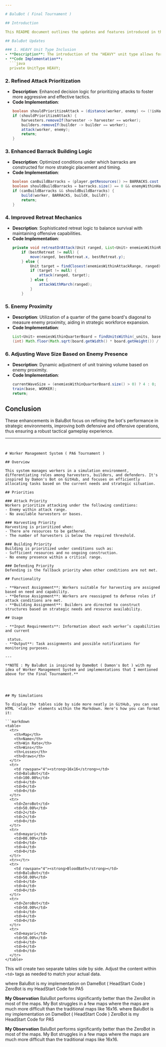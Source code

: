 ```yaml
---

# BaluBot ( Final Tournament ) 

## Introduction

This README document outlines the updates and features introduced in the latest version of BaluBot. This version emphasizes improvements in unit management, tactical decision-making, and strategic capabilities, enhancing gameplay in a competitive environment.

## BaluBot Updates

### 1. HEAVY Unit Type Inclusion
- **Description**: The introduction of the "HEAVY" unit type allows for more diverse tactical approaches.
- **Code Implementation**:
  ```java
  private UnitType HEAVY;
  ```

### 2. Refined Attack Prioritization
- **Description**: Enhanced decision logic for prioritizing attacks to foster more aggressive and effective tactics.
- **Code Implementation**:
  ```java
  boolean shouldPrioritizeAttack = (distance(worker, enemy) <= (!isHarvester ? (worker.getAttackRange() + 3) : worker.getAttackRange()) || (enemyBase == null && !isHarvester)) || base == null;
  if (shouldPrioritizeAttack) {
      harvesters.removeIf(harvester -> harvester == worker);
      builders.removeIf(builder -> builder == worker);
      attack(worker, enemy);
      return;
  }
  ```

### 3. Enhanced Barrack Building Logic
- **Description**: Optimized conditions under which barracks are constructed for more strategic placement and timing.
- **Code Implementation**:
  ```java
  boolean canBuildBarracks = (player.getResources() >= BARRACKS.cost + WORKER.cost && enemyBase != null && builders.size() == 0 && !isBarracksBuilding && harvesters.size() == harvestersNeeded && (!isHarvester || workers.size() >= 2)) || isBuilder;
  boolean shouldBuildBarracks = barracks.size() == 0 && enemyWithinHalfOfMap == null;
  if (canBuildBarracks && shouldBuildBarracks) {
      build(worker, BARRACKS, buildX, buildY);
      return;
  }
  ```

### 4. Improved Retreat Mechanics
- **Description**: Sophisticated retreat logic to balance survival with maintaining offensive capabilities.
- **Code Implementation**:
  ```java
  private void retreatOrAttack(Unit ranged, List<Unit> enemiesWithinReducedAttackRange, List<Unit> enemiesWithinAttackRange) {
      if (bestRetreat != null) {
          move(ranged, bestRetreat.x, bestRetreat.y);
      } else {
          Unit target = findClosest(enemiesWithinAttackRange, ranged);
          if (target != null) {
              attack(ranged, target);
          } else {
              attackWithMarch(ranged);
          }
      }
  ```

### 5. Enemy Proximity
- **Description**: Utilization of a quarter of the game board's diagonal to measure enemy proximity, aiding in strategic workforce expansion.
- **Code Implementation**:
  ```java
  List<Unit> enemiesWithinQuarterBoard = findUnitsWithin(_units, base,
  (int) Math.floor(Math.sqrt(board.getWidth() * board.getHeight()) / 4));
  ```

### 6. Adjusting Wave Size Based on Enemy Presence
- **Description**: Dynamic adjustment of unit training volume based on enemy proximity.
- **Code Implementation**:
  ```java
  currentWaveSize = (enemiesWithinQuarterBoard.size() > 0) ? 4 : 0;
  train(base, WORKER);
  return;
  ```

## Conclusion

These enhancements in BaluBot focus on refining the bot's performance in strategic environments, improving both defensive and offensive operations, thus ensuring a robust tactical gameplay experience.

---
```


# Worker Management System ( PA6 Tournament )

## Overview

This system manages workers in a simulation environment, differentiating roles among harvesters, builders, and defenders. It's inspired by Damon's Bot on GitHub, and focuses on efficiently allocating tasks based on the current needs and strategic situation.

## Priorities

### Attack Priority
Workers prioritize attacking under the following conditions:
- Enemy within attack range.
- No available harvesters or bases.

### Harvesting Priority
Harvesting is prioritized when:
- There are resources to be gathered.
- The number of harvesters is below the required threshold.

### Building Priority
Building is prioritized under conditions such as:
- Sufficient resources and no ongoing construction.
- No enemy presence within a critical range.

### Defending Priority
Defending is the fallback priority when other conditions are not met.

## Functionality

- **Harvest Assignment**: Workers suitable for harvesting are assigned based on need and capability.
- **Defense Assignment**: Workers are reassigned to defense roles if attack conditions are met.
- **Building Assignment**: Builders are directed to construct structures based on strategic needs and resource availability.

## Usage

- **Input Requirements**: Information about each worker’s capabilities and current

 status.
- **Output**: Task assignments and possible notifications for monitoring purposes.

---

**NOTE : My BaluBot is inspired by DameBot ( Damon's Bot ) with my idea of Worker Management System and implementations that I mentioned above for the Final Tournament.** 




## My Simulations

To display the tables side by side more neatly in GitHub, you can use HTML `<table>` elements within the Markdown. Here's how you can format it:

```markdown
<table>
  <tr>
    <th>Map</th>
    <th>Name</th>
    <th>Win Rate</th>
    <th>Wins</th>
    <th>Losses</th>
    <th>Draws</th>
  </tr>
  <tr>
    <td rowspan="4"><strong>16x16</strong></td>
    <td>BaluBot</td>
    <td>100.00%</td>
    <td>4</td>
    <td>0</td>
    <td>0</td>
  </tr>
  <tr>
    <td>ZeroBot</td>
    <td>50.00%</td>
    <td>2</td>
    <td>2</td>
    <td>0</td>
  </tr>
  <tr>
    <td>mayari</td>
    <td>00.00%</td>
    <td>0</td>
    <td>4</td>
    <td>0</td>
  </tr>
  <tr></tr>
  <tr>
    <td rowspan="4"><strong>BloodBath</strong></td>
    <td>BaluBot</td>
    <td>50.00%</td>
    <td>4</td>
    <td>4</td>
    <td>0</td>
  </tr>
  <tr>
    <td>ZeroBot</td>
    <td>50.00%</td>
    <td>4</td>
    <td>4</td>
    <td>0</td>
  </tr>
  <tr>
    <td>mayari</td>
    <td>50.00%</td>
    <td>4</td>
    <td>4</td>
    <td>0</td>
  </tr>
</table>
```

This will create two separate tables side by side. Adjust the content within `<td>` tags as needed to match your actual data.

where BaluBot is my implementation on DameBot ( HeadStart Code )
      ZeroBot is my HeadStart Code for PA5

**My Observation**
BaluBot performs significantly better than the ZeroBot in most of the maps. My Bot struggles in a few maps where the maps are much more difficult than the traditional maps like 16x16.
where BaluBot is my implementation on DameBot ( HeadStart Code )
      ZeroBot is my HeadStart Code for PA5

**My Observation**
BaluBot performs significantly better than the ZeroBot in most of the maps. My Bot struggles in a few maps where the maps are much more difficult than the traditional maps like 16x16.

      














